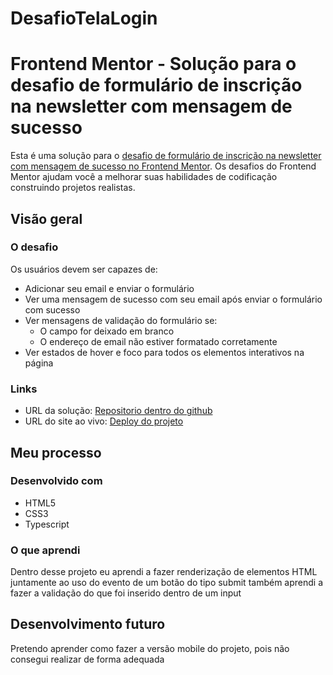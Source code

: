 # DesafioTelaLogin

# Frontend Mentor - Solução para o desafio de formulário de inscrição na newsletter com mensagem de sucesso

Esta é uma solução para o [desafio de formulário de inscrição na newsletter com mensagem de sucesso no Frontend Mentor](https://www.frontendmentor.io/challenges/newsletter-signup-form-with-success-message-3FC1AZbNrv). Os desafios do Frontend Mentor ajudam você a melhorar suas habilidades de codificação construindo projetos realistas.

## Visão geral

### O desafio

Os usuários devem ser capazes de:

- Adicionar seu email e enviar o formulário
- Ver uma mensagem de sucesso com seu email após enviar o formulário com sucesso
- Ver mensagens de validação do formulário se:
  - O campo for deixado em branco
  - O endereço de email não estiver formatado corretamente
- Ver estados de hover e foco para todos os elementos interativos na página

### Links

- URL da solução: [Repositorio dentro do github](https://github.com/ViniciusGGabriel/DesafioTelaLogin)
- URL do site ao vivo: [Deploy do projeto](https://viniciusggabriel.github.io/DesafioTelaLogin/app/)

## Meu processo

### Desenvolvido com

- HTML5
- CSS3
- Typescript

### O que aprendi

Dentro desse projeto eu aprendi a fazer renderização de elementos HTML juntamente ao uso do evento de um botão do tipo submit também aprendi a fazer a validação do que foi inserido dentro de um input

## Desenvolvimento futuro

Pretendo aprender como fazer a versão mobile do projeto, pois não consegui realizar de forma adequada
